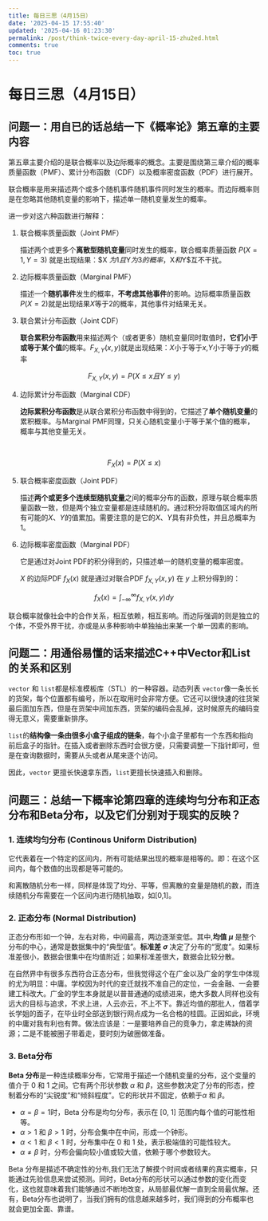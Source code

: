 ```yaml
---
title: 每日三思（4月15日）
date: '2025-04-15 17:55:40'
updated: '2025-04-16 01:23:30'
permalink: /post/think-twice-every-day-april-15-zhu2ed.html
comments: true
toc: true
---
```




# 每日三思（4月15日）

## 问题一：用自已的话总结一下《概率论》第五章的主要内容

第五章主要介绍的是联合概率以及边际概率的概念。主要是围绕第三章介绍的概率质量函数（PMF）、累计分布函数（CDF）以及概率密度函数（PDF）进行展开。

联合概率是用来描述两个或多个随机事件随机事件同时发生的概率。而边际概率则是在忽略其他随机变量的影响下，描述单一随机变量发生的概率。

进一步对这六种函数进行解释：

1. 联合概率质量函数（Joint PMF）

    描述两个或更多个**离散型随机变量**同时发生的概率，联合概率质量函数 $P(X = 1, Y = 3)$ 就是出现结果：$X $为1且$Y$为3的概率，$X$和$Y$互不干扰。
2. 边际概率质量函数（Marginal PMF）

    描述一个**随机事件**发生的概率，**不考虑其他事件**的影响。边际概率质量函数$P(X=2)$就是出现结果$X$等于2的概率，其他事件对结果无关。
3. 联合累计分布函数（Joint CDF）

    **联合累积分布函数**用来描述两个（或者更多）随机变量同时取值时，**它们小于或等于某个值**的概率。$F_{X,Y}(x,y)$就是出现结果：$X$小于等于$x$,$Y$小于等于$y$的概率

$$
F_{X,Y}(x,y)=P(X≤x 且 Y≤y)
$$

4. 边际累计分布函数（Marginal CDF）

    **边际累积分布函数**是从联合累积分布函数中得到的，它描述了**单个随机变量**的累积概率。与Marginal PMF同理，只关心随机变量小于等于某个值的概率，概率与其他变量无关。

‍

$$
F_X(x)=P(X≤x)
$$

5. 联合概率密度函数（Joint PDF）

    描述**两个或更多个连续型随机变量**之间的概率分布的函数，原理与联合概率质量函数一致，但是两个独立变量都是连续随机的。通过积分将取值区域内的所有可能的$X、Y$的值累加。需要注意的是它的$X、Y$具有非负性，并且总概率为1。

6. 边际概率密度函数（Marginal PDF）

    它是通过对Joint PDF的积分得到的，只描述单一的随机变量的概率密度。

    $X$ 的边际PDF $f_X(x)$ 就是通过对联合PDF $f_{X,Y}(x, y)$ 在 $y$ 上积分得到的：

$$
f_{X}(x)=∫_{−∞}^{∞}f_{X,Y}(x,y)dy
$$

联合概率就像社会中的合作关系，相互依赖，相互影响。而边际强调的则是独立的个体，不受外界干扰，亦或是从多种影响中单独抽出来某一个单一因素的影响。

## 问题二：用通俗易懂的话来描述C++中Vector和List的关系和区别

​`vector`​ 和 `list`​ 都是标准模板库（STL）的一种容器。动态列表 `vector`​ 像一条长长的货架，每个位置都有编号，所以在取用时会非常方便。它还可以很快速的往货架最后面加东西，但是在货架中间加东西，货架的编码会乱掉，这时候原先的编码变得无意义，需要重新排序。

​`list`​ 的**结构像一条由很多小盒子组成的链条**，每个小盒子里都有一个东西和指向前后盒子的指针。在插入或者删除东西时会很方便，只需要调整一下指针即可，但是在查询数据时，需要从头或者从尾来逐个访问。

因此，`vector`​ 更擅长快速拿东西，`list`​ 更擅长快速插入和删除。

## 问题三：总结一下概率论第四章的连续均匀分布和正态分布和Beta分布，以及它们分别对于现实的反映？

### 1. 连续均匀分布 (Continous Uniform Distribution)

它代表着在一个特定的区间内，所有可能结果出现的概率是相等的。即：在这个区间内，每个数值的出现都是等可能的。

和离散随机分布一样，同样是体现了均分、平等，但离散的变量是随机的数，而连续随机分布需要在一个区间内进行随机抽取，如[0,1]。

### 2. 正态分布 (Normal Distribution)

正态分布形如一个钟，左右对称，中间最高，两边逐渐变低。其中,**均值** **$\mu$** 是整个分布的中心，通常是数据集中的“典型值”。**标准差** **$\sigma$** 决定了分布的“宽度”。如果标准差很小，数据会很集中在均值附近；如果标准差很大，数据会比较分散。

在自然界中有很多东西符合正态分布，但我觉得这个在广金以及广金的学生中体现的尤为明显：中庸。学校因为时代的变迁就找不准自己的定位，一会金融、一会要建工科改大。广金的学生本身就是以普普通通的成绩进来，绝大多数人同样也没有远大的目标与追求，不求上进，人云亦云，不上不下。靠近均值的那批人，借着学长学姐的面子，在毕业时全部送到银行网点成为一名合格的桂圆。正因如此，环境的中庸对我有利也有弊。做法应该是：一是要培养自己的竞争力，拿走稀缺的资源；二是不能被圈子带着走，要时刻为破圈做准备。

### 3. Beta分布

**Beta 分布**是一种连续概率分布，它常用于描述一个随机变量的分布，这个变量的值介于 0 和 1 之间。它有两个形状参数 $\alpha$ 和 $\beta$，这些参数决定了分布的形态，控制着分布的“尖锐度”和“倾斜程度”。它的形状并不固定，依赖于$\alpha$ 和 $\beta$。

* $\alpha =β=1$​ 时，Beta 分布是均匀分布，表示在 [0, 1] 范围内每个值的可能性相等。
* $\alpha > 1$ 和 $\beta > 1$ 时，分布会集中在中间，形成一个钟形。
* $\alpha < 1$ 和 $\beta < 1$ 时，分布集中在 0 和 1 处，表示极端值的可能性较大。
* $\alpha \neq \beta$ 时，分布会偏向较小值或较大值，依赖于哪个参数较大。

Beta 分布是描述不确定性的分布,我们无法了解摸个时间或者结果的真实概率，只能通过先验信息来尝试预测。同时，Beta分布的形状可以通过参数的变化而变化，这也就意味着我们能够通过不断地改变，从局部最优解一直到全局最优解。还有，Beta分布也说明了，当我们拥有的信息越来越多时，我们得到的分布概率也就会更加全面、靠谱。

‍

‍
